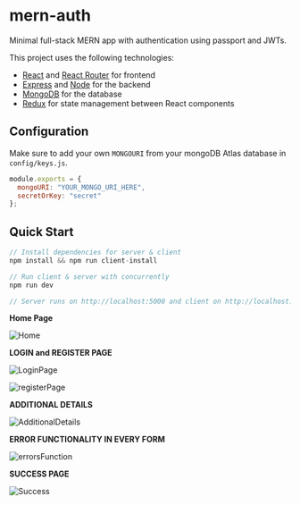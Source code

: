 # mern-auth

Minimal full-stack MERN app with authentication using passport and JWTs.

This project uses the following technologies:

- [React](https://reactjs.org) and [React Router](https://reacttraining.com/react-router/) for frontend
- [Express](http://expressjs.com/) and [Node](https://nodejs.org/en/) for the backend
- [MongoDB](https://www.mongodb.com/) for the database
- [Redux](https://redux.js.org/basics/usagewithreact) for state management between React components

## Configuration

Make sure to add your own `MONGOURI` from your mongoDB Atlas database in `config/keys.js`.

```javascript
module.exports = {
  mongoURI: "YOUR_MONGO_URI_HERE",
  secretOrKey: "secret"
};
```

## Quick Start

```javascript
// Install dependencies for server & client
npm install && npm run client-install

// Run client & server with concurrently
npm run dev

// Server runs on http://localhost:5000 and client on http://localhost:3000
```
**Home Page**

![Home](https://user-images.githubusercontent.com/65606499/146728624-a84a2357-3b9d-4ddb-aff8-2737aed16700.JPG)

**LOGIN and REGISTER PAGE**

![LoginPage](https://user-images.githubusercontent.com/65606499/146728773-4810f428-b6d0-4c7e-8020-f405e24fdf91.JPG)


![registerPage](https://user-images.githubusercontent.com/65606499/146728790-d8c07b38-9f47-44bb-aa40-52c5a0865b26.JPG)

**ADDITIONAL DETAILS**

![AdditionalDetails](https://user-images.githubusercontent.com/65606499/146728880-4578a436-0d14-435b-82a0-a87c81b911e7.JPG)

**ERROR FUNCTIONALITY IN EVERY FORM**

![errorsFunction](https://user-images.githubusercontent.com/65606499/146728990-654671a3-25ed-463f-b7b7-5287092b00b4.JPG)

**SUCCESS PAGE**


![Success](https://user-images.githubusercontent.com/65606499/146729054-f1974394-4f71-428a-8baf-82875f72abed.JPG)

